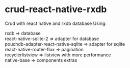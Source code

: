 # crud-react-native-rxdb
Crud with react native and rxdb database
Using:

rxdb => database <br />
react-native-sqlite-2 => adapter for database <br />
pouchdb-adapter-react-native-sqlite => adapter for sqlite <br />
react-native-router-flux => pagination <br />
recyclerlistview => listview with more performance <br />
native-base => components extras <br />

